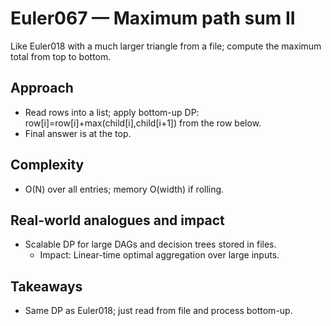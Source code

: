 # Euler067 — Maximum path sum II

Like Euler018 with a much larger triangle from a file; compute the maximum total from top to bottom.

## Approach

- Read rows into a list; apply bottom-up DP: row[i]=row[i]+max(child[i],child[i+1]) from the row below.
- Final answer is at the top.

## Complexity
- O(N) over all entries; memory O(width) if rolling.

## Real-world analogues and impact
- Scalable DP for large DAGs and decision trees stored in files.
  - Impact: Linear-time optimal aggregation over large inputs.

## Takeaways
- Same DP as Euler018; just read from file and process bottom-up.
